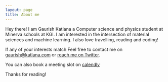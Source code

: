 ```yaml
---
layout: page
title: About me
---
```


<p class="message">
  Hey there! I am Gaurish Katlana a Computer science and physics student at Minerva schools at KGI. I am interested in the intersection of material sciences and machine learning. I also love travelling, reading and coding!
</p>

If any of your interests match Feel free to contact me on [gaurish@katlana.com](mailto:gaurish@katlana.com) or [reach me on Twitter](https://twitter.com/gkatlana).

You can also book a meeting slot on [calendly](https://calendly.com/gaurish/15min)

Thanks for reading!
